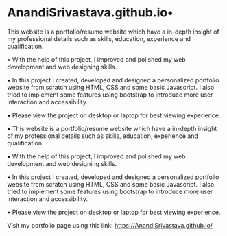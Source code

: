 # AnandiSrivastava.github.io• 

This website is a portfolio/resume website which have a in-depth insight of my professional details such as skills, education, experience and qualification.

• With the help of this project, I improved and polished my web development and web designing skills.

• In this project I created, developed and designed a personalized portfolio website from scratch using HTML, CSS and some basic Javascript. I also tried to implement some features using bootstrap to introduce more user interaction and accessibility. 

• Please view the project on desktop or laptop for best viewing experience.

• This website is a portfolio/resume website which have a in-depth insight of my professional details such as skills, education, experience and qualification.

• With the help of this project, I improved and polished my web development and web designing skills.

• In this project I created, developed and designed a personalized portfolio website from scratch using HTML, CSS and some basic Javascript. I also tried to implement some features using bootstrap to introduce more user interaction and accessibility. 

• Please view the project on desktop or laptop for best viewing experience.

Visit my portfolio page using this link: https://AnandiSrivastava.github.io/
